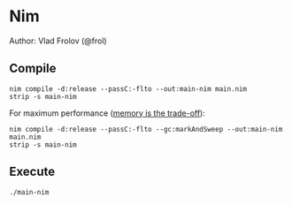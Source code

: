 # Nim

Author: Vlad Frolov (@frol)

## Compile

```
nim compile -d:release --passC:-flto --out:main-nim main.nim
strip -s main-nim
```

For maximum performance ([memory is the trade-off](https://github.com/frol/completely-unscientific-benchmarks/pull/1)):

```
nim compile -d:release --passC:-flto --gc:markAndSweep --out:main-nim main.nim
strip -s main-nim
```

## Execute

```
./main-nim
```
